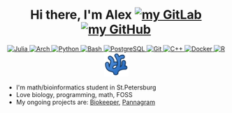 <h1 align="center">
  Hi there, I'm Alex
  <a href="https://gitlab.com/phlaster" target="_blank" rel="noopener noreferrer">
    <img src="https://cdn.jsdelivr.net/gh/devicons/devicon@latest/icons/gitlab/gitlab-original.svg" alt="my GitLab" title="my GitLab" width="25" />
  </a>
  <a href="https://github.com/phlaster" target="_blank" rel="noopener noreferrer">
    <img src="https://cdn.jsdelivr.net/gh/devicons/devicon@latest/icons/github/github-original.svg" alt="my GitHub" title="my GitHub" width="25" />
  </a>
</h1>
<p align="center">
  <a href="https://julialang.org/" target="_blank" rel="noopener noreferrer">
    <img src="https://cdn.jsdelivr.net/gh/devicons/devicon@latest/icons/julia/julia-original.svg" alt="Julia" title="Julia" width="55" />
  </a>
  <a href="https://archlinux.org/" target="_blank" rel="noopener noreferrer">
    <img src="https://cdn.jsdelivr.net/gh/devicons/devicon@latest/icons/archlinux/archlinux-original.svg" alt="Arch" title="Arch Linux" width="55" />
  </a>
  <a href="https://www.python.org/" target="_blank" rel="noopener noreferrer">
    <img src="https://cdn.jsdelivr.net/gh/devicons/devicon@latest/icons/python/python-original.svg" alt="Python" title="Python" width="55" />
  </a>
  <a href="https://www.gnu.org/software/bash/" target="_blank" rel="noopener noreferrer">
    <img src="https://cdn.jsdelivr.net/gh/devicons/devicon@latest/icons/bash/bash-original.svg" alt="Bash" title="Bash" width="55" />
  </a>
  <a href="https://www.postgresql.org/" target="_blank" rel="noopener noreferrer">
    <img src="https://cdn.jsdelivr.net/gh/devicons/devicon@latest/icons/postgresql/postgresql-original.svg" alt="PostgreSQL" title="PostgreSQL" width="55" />
  </a>
  <a href="https://git-scm.com/" target="_blank" rel="noopener noreferrer">
    <img src="https://cdn.jsdelivr.net/gh/devicons/devicon@latest/icons/git/git-original.svg" alt="Git" title="Git" width="55" />
  </a>
  <a href="https://isocpp.org/" target="_blank" rel="noopener noreferrer">
    <img src="https://cdn.jsdelivr.net/gh/devicons/devicon@latest/icons/cplusplus/cplusplus-original.svg" alt="C++" title="C++" width="55" />
  </a>
  <a href="https://www.docker.com/" target="_blank" rel="noopener noreferrer">
    <img src="https://cdn.jsdelivr.net/gh/devicons/devicon@latest/icons/docker/docker-original.svg" alt="Docker" title="Docker" width="55" />
  </a>
  <a href="https://www.r-project.org/" target="_blank" rel="noopener noreferrer">
    <img src="https://cdn.jsdelivr.net/gh/devicons/devicon@latest/icons/r/r-original.svg" alt="R" title="R" width="55" />
  </a>
  <a href="https://vscodium.com/" target="_blank" rel="noopener noreferrer">
    <img src="https://github.com/VSCodium/icons/blob/b96d266673cd1d7a09d4ddd869c669fcb7a1e8ba/icons/linux/nobg/blue1/paulo22sb.png" alt="VSCodium" title="VSCodium" width="55"/>
  </a>
</p>

- I'm math/bioinformatics student in St.Petersburg
- Love biology, programming, math, FOSS
- My ongoing projects are: [Biokeeper](https://github.com/phlaster/biokeeper), [Pannagram](https://github.com/iganna/pannagram)
